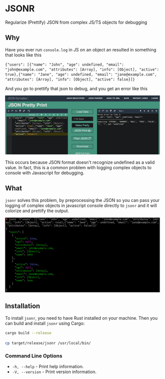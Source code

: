 # JSONR

Regularize (Prettify) JSON from complex JS/TS objects for debugging

## Why

Have you ever run `console.log` in JS on an object an resulted in something that looks like this

```
{"users": [{"name": "John", "age": undefined, "email": "john@example.com", "attributes": [Array], "info": [Object], "active": true},{"name": "Jane", "age": undefined, "email": "jane@example.com", "attributes": [Array], "info": [Object], "active": false}]}
```

And you go to prettify that json to debug, and you get an error like this

![Pretty JSON](./docs/images/prettify_json.png)

This occurs because JSON format doesn't recognize undefined as a valid value. In fact, this is a common problem with logging complex objects to console with Javascript for debugging.

## What

`jsonr` solves this problem, by preprocessing the JSON so you can pass your logging of complex objects in javascript console directly to `jsonr` and it will colorize and prettify the output.

![JSONR](./docs/images/jsonr.png)

## Installation

To install `jsonr`, you need to have Rust installed on your machine. Then you can build and install `jsonr` using Cargo:

```bash
cargo build --release

cp target/release/jsonr /usr/local/bin/
```

### Command Line Options

- `-h, --help` - Print help information.
- `-V, --version` - Print version information.
